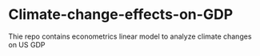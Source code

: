 # Climate-change-effects-on-GDP
Thie repo contains econometrics linear model to analyze climate changes on US GDP
